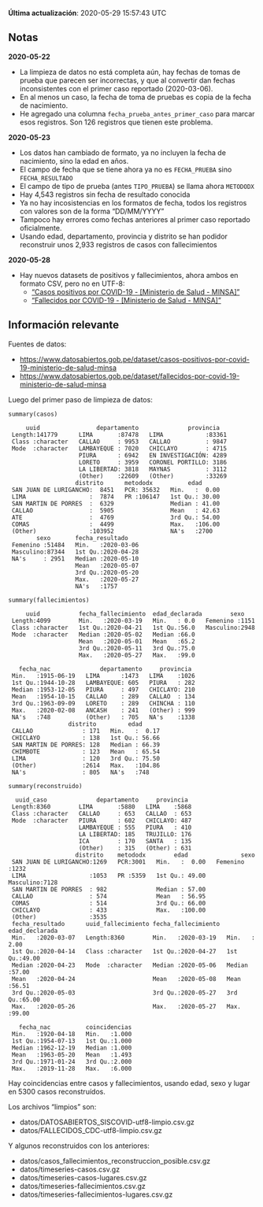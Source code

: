 **Última actualización**: 2020-05-29 15:57:43 UTC

Notas
-----

**2020-05-22**

-   La limpieza de datos no está completa aún, hay fechas de tomas de
    prueba que parecen ser incorrectas, y que al convertir dan fechas
    inconsistentes con el primer caso reportado (2020-03-06).
-   En al menos un caso, la fecha de toma de pruebas es copia de la
    fecha de nacimiento.
-   He agregado una columna `fecha_prueba_antes_primer_caso` para marcar
    esos registros. Son 126 registros que tienen este problema.

**2020-05-23**

-   Los datos han cambiado de formato, ya no incluyen la fecha de
    nacimiento, sino la edad en años.
-   El campo de fecha que se tiene ahora ya no es `FECHA_PRUEBA` sino
    `FECHA_RESULTADO`
-   El campo de tipo de prueba (antes `TIPO_PRUEBA`) se llama ahora
    `METODODX`
-   Hay 4,543 registros sin fecha de resultado conocida
-   Ya no hay incosistencias en los formatos de fecha, todos los
    registros con valores son de la forma “DD/MM/YYYY”
-   Tampoco hay errores como fechas anteriores al primer caso reportado
    oficialmente.
-   Usando edad, departamento, provincia y distrito se han podidor
    reconstruir unos 2,933 registros de casos con fallecimientos

**2020-05-28**

-   Hay nuevos datasets de positivos y fallecimientos, ahora ambos en
    formato CSV, pero no en UTF-8:
    -   [“Casos positivos por COVID-19 - \[Ministerio de Salud -
        MINSA\]”](https://www.datosabiertos.gob.pe/dataset/casos-positivos-por-covid-19-ministerio-de-salud-minsa)
    -   [“Fallecidos por COVID-19 - \[Ministerio de Salud -
        MINSA\]”](https://www.datosabiertos.gob.pe/dataset/fallecidos-por-covid-19-ministerio-de-salud-minsa)

Información relevante
---------------------

Fuentes de datos:

-   <a href="https://www.datosabiertos.gob.pe/dataset/casos-positivos-por-covid-19-ministerio-de-salud-minsa" class="uri">https://www.datosabiertos.gob.pe/dataset/casos-positivos-por-covid-19-ministerio-de-salud-minsa</a>
-   <a href="https://www.datosabiertos.gob.pe/dataset/fallecidos-por-covid-19-ministerio-de-salud-minsa" class="uri">https://www.datosabiertos.gob.pe/dataset/fallecidos-por-covid-19-ministerio-de-salud-minsa</a>

Luego del primer paso de limpieza de datos:

    summary(casos)

         uuid                departamento              provincia    
     Length:141779      LIMA       :87478   LIMA            :83361  
     Class :character   CALLAO     : 9953   CALLAO          : 9847  
     Mode  :character   LAMBAYEQUE : 7020   CHICLAYO        : 4715  
                        PIURA      : 6942   EN INVESTIGACIÓN: 4289  
                        LORETO     : 3959   CORONEL PORTILLO: 3186  
                        LA LIBERTAD: 3818   MAYNAS          : 3112  
                        (Other)    :22609   (Other)         :33269  
                       distrito      metododx          edad       
     SAN JUAN DE LURIGANCHO:  8451   PCR: 35632   Min.   :  0.00  
     LIMA                  :  7874   PR :106147   1st Qu.: 30.00  
     SAN MARTIN DE PORRES  :  6329                Median : 41.00  
     CALLAO                :  5905                Mean   : 42.63  
     ATE                   :  4769                3rd Qu.: 54.00  
     COMAS                 :  4499                Max.   :106.00  
     (Other)               :103952                NA's   :2700    
            sexo       fecha_resultado     
     Femenino :51484   Min.   :2020-03-06  
     Masculino:87344   1st Qu.:2020-04-28  
     NA's     : 2951   Median :2020-05-10  
                       Mean   :2020-05-07  
                       3rd Qu.:2020-05-20  
                       Max.   :2020-05-27  
                       NA's   :1757        

    summary(fallecimientos)

         uuid           fecha_fallecimiento  edad_declarada        sexo     
     Length:4099        Min.   :2020-03-19   Min.   : 0.0   Femenino :1151  
     Class :character   1st Qu.:2020-04-21   1st Qu.:56.0   Masculino:2948  
     Mode  :character   Median :2020-05-02   Median :66.0                   
                        Mean   :2020-05-01   Mean   :65.2                   
                        3rd Qu.:2020-05-11   3rd Qu.:75.0                   
                        Max.   :2020-05-27   Max.   :99.0                   
                                                                            
       fecha_nac              departamento     provincia   
     Min.   :1915-06-19   LIMA      :1473   LIMA    :1026  
     1st Qu.:1944-10-28   LAMBAYEQUE: 605   PIURA   : 282  
     Median :1953-12-05   PIURA     : 497   CHICLAYO: 210  
     Mean   :1954-10-15   CALLAO    : 289   CALLAO  : 134  
     3rd Qu.:1963-09-09   LORETO    : 289   CHINCHA : 110  
     Max.   :2020-02-08   ANCASH    : 241   (Other) : 999  
     NA's   :748          (Other)   : 705   NA's    :1338  
                     distrito         edad       
     CALLAO              : 171   Min.   :  0.17  
     CHICLAYO            : 138   1st Qu.: 56.66  
     SAN MARTIN DE PORRES: 128   Median : 66.39  
     CHIMBOTE            : 123   Mean   : 65.54  
     LIMA                : 120   3rd Qu.: 75.50  
     (Other)             :2614   Max.   :104.86  
     NA's                : 805   NA's   :748     

    summary(reconstruido)

      uuid_caso              departamento     provincia   
     Length:8360        LIMA       :5880   LIMA    :5868  
     Class :character   CALLAO     : 653   CALLAO  : 653  
     Mode  :character   PIURA      : 602   CHICLAYO: 487  
                        LAMBAYEQUE : 555   PIURA   : 410  
                        LA LIBERTAD: 185   TRUJILLO: 176  
                        ICA        : 170   SANTA   : 135  
                        (Other)    : 315   (Other) : 631  
                       distrito    metododx        edad               sexo     
     SAN JUAN DE LURIGANCHO:1269   PCR:3001   Min.   :  0.00   Femenino :1232  
     LIMA                  :1053   PR :5359   1st Qu.: 49.00   Masculino:7128  
     SAN MARTIN DE PORRES  : 982              Median : 57.00                   
     CALLAO                : 574              Mean   : 56.95                   
     COMAS                 : 514              3rd Qu.: 66.00                   
     CHICLAYO              : 433              Max.   :100.00                   
     (Other)               :3535                                               
     fecha_resultado      uuid_fallecimiento fecha_fallecimiento  edad_declarada 
     Min.   :2020-03-07   Length:8360        Min.   :2020-03-19   Min.   : 2.00  
     1st Qu.:2020-04-14   Class :character   1st Qu.:2020-04-27   1st Qu.:49.00  
     Median :2020-04-23   Mode  :character   Median :2020-05-06   Median :57.00  
     Mean   :2020-04-24                      Mean   :2020-05-08   Mean   :56.51  
     3rd Qu.:2020-05-03                      3rd Qu.:2020-05-27   3rd Qu.:65.00  
     Max.   :2020-05-26                      Max.   :2020-05-27   Max.   :99.00  
                                                                                 
       fecha_nac          coincidencias  
     Min.   :1920-04-18   Min.   :1.000  
     1st Qu.:1954-07-13   1st Qu.:1.000  
     Median :1962-12-19   Median :1.000  
     Mean   :1963-05-20   Mean   :1.493  
     3rd Qu.:1971-01-24   3rd Qu.:2.000  
     Max.   :2019-11-28   Max.   :6.000  
                                         

Hay coincidencias entre casos y fallecimientos, usando edad, sexo y
lugar en 5300 casos reconstruídos.

Los archivos “limpios” son:

-   datos/DATOSABIERTOS\_SISCOVID-utf8-limpio.csv.gz
-   datos/FALLECIDOS\_CDC-utf8-limpio.csv.gz

Y algunos reconstruidos con los anteriores:

-   datos/casos\_fallecimientos\_reconstruccion\_posible.csv.gz
-   datos/timeseries-casos.csv.gz
-   datos/timeseries-casos-lugares.csv.gz
-   datos/timeseries-fallecimientos.csv.gz
-   datos/timeseries-fallecimientos-lugares.csv.gz
